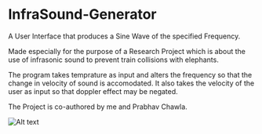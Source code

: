 # InfraSound-Generator
A User Interface that produces a Sine Wave of the specified Frequency.

Made especially for the purpose of a Research Project which is about the use of
infrasonic sound to prevent train collisions with elephants.   

The program takes temprature as input and alters the frequency so that the change
in velocity of sound is accomodated. It also takes the velocity of the user as input
so that doppler effect may be negated.

The Project is co-authored by me and Prabhav Chawla.

![Alt text](http://i.imgur.com/DJQ3mHF.png "Description")
